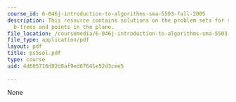```yaml
---
course_id: 6-046j-introduction-to-algorithms-sma-5503-fall-2005
description: This resource contains solutions on the problem sets for skip lists,
  b-trees and points in the plane.
file_location: /coursemedia/6-046j-introduction-to-algorithms-sma-5503-fall-2005/4d605716d02d8af9ed67641e52d3cee5_ps5sol.pdf
file_type: application/pdf
layout: pdf
title: ps5sol.pdf
type: course
uid: 4d605716d02d8af9ed67641e52d3cee5

---
```

None